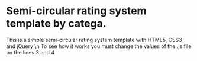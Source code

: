 # Semi-circular rating system template by catega.
This is a simple semi-circular rating system template with HTML5, CSS3 and jQuery \n
To see how it works you must change the values of the .js file on the lines 3 and 4
